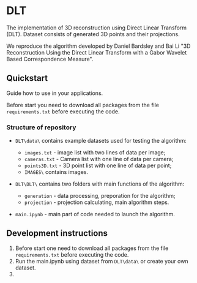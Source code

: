 # DLT
The implementation of 3D reconstruction using Direct Linear Transform (DLT). 
Dataset consists of generated 3D points and their projections.

We reproduce the algorithm developed by Daniel Bardsley and Bai Li "3D Reconstruction Using the Direct Linear Transform with a Gabor Wavelet Based
Correspondence Measure".

## Quickstart

Guide how to use in your applications.

Before start you need to download all packages from the file `requirements.txt` before executing the code.

### Structure of repository

- `DLT\data\` contains example datasets used for testing the algorithm:
  - `images.txt` - image list with two lines of data per image;
  - `cameras.txt` - Camera list with one line of data per camera;
  - `points3D.txt` - 3D point list with one line of data per point;
  - `IMAGES\` contains images.

- `DLT\DLT\` contains two folders with main functions of the algorithm:
  - `generation` - data processing, preporation for the algorithm;
  - `projection` - projection calculating, main algorithm steps.

- `main.ipynb` - main part of code needed to launch the algorithm.

## Development instructions

1. Before start one need to download all packages from the file `requirements.txt` before executing the code.
2. Run the main.ipynb using dataset from `DLT\data\` or create your own dataset.
3. 
